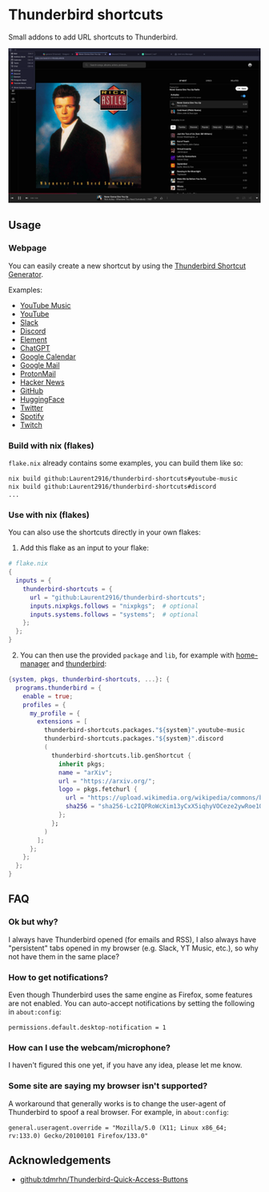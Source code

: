 # Thunderbird shortcuts

Small addons to add URL shortcuts to Thunderbird.

![preview screenshot](assets/preview.webp)

## Usage

### Webpage

You can easily create a new shortcut by using the
[Thunderbird Shortcut Generator](https://laurent2916.github.io/thunderbird-shortcuts/).

Examples:
- [YouTube Music](https://laurent2916.github.io/thunderbird-shortcuts/?name=YouTube%20Music&url=https://music.youtube.com/&logoUrl=https://upload.wikimedia.org/wikipedia/commons/6/6a/Youtube_Music_icon.svg)
- [YouTube](https://laurent2916.github.io/thunderbird-shortcuts/?name=YouTube&url=https://www.youtube.com/&logoUrl=https://upload.wikimedia.org/wikipedia/commons/0/09/YouTube_full-color_icon_%282017%29.svg)
- [Slack](https://laurent2916.github.io/thunderbird-shortcuts/?name=Slack&url=https://app.slack.com/client/&logoUrl=https://upload.wikimedia.org/wikipedia/commons/d/d5/Slack_icon_2019.svg)
- [Discord](https://laurent2916.github.io/thunderbird-shortcuts/?name=Discord&url=https://discord.com/channels/@me&logoUrl=https://upload.wikimedia.org/wikipedia/fr/4/4f/Discord_Logo_sans_texte.svg)
- [Element](https://laurent2916.github.io/thunderbird-shortcuts/?name=Element&url=https://app.element.io/&logoUrl=https://upload.wikimedia.org/wikipedia/commons/c/cb/Element_%28software%29_logo.svg)
- [ChatGPT](https://laurent2916.github.io/thunderbird-shortcuts/?name=ChatGPT&url=https://chat.openai.com/&logoUrl=https://upload.wikimedia.org/wikipedia/commons/0/04/ChatGPT_logo.svg)
- [Google Calendar](https://laurent2916.github.io/thunderbird-shortcuts/?name=Google%20Calendar&url=https://calendar.google.com/&logoUrl=https://upload.wikimedia.org/wikipedia/commons/a/a5/Google_Calendar_icon_%282020%29.svg)
- [Google Mail](https://laurent2916.github.io/thunderbird-shortcuts/?name=Google%20Mail&url=https://mail.google.com/&logoUrl=https://upload.wikimedia.org/wikipedia/commons/7/7e/Gmail_icon_%282020%29.svg)
- [ProtonMail](https://laurent2916.github.io/thunderbird-shortcuts/?name=ProtonMail&url=https://mail.proton.me/&logoUrl=https://upload.wikimedia.org/wikipedia/commons/0/0c/ProtonMail_icon.svg)
- [Hacker News](https://laurent2916.github.io/thunderbird-shortcuts/?name=Hacker%20News&url=https://news.ycombinator.com/&logoUrl=https://upload.wikimedia.org/wikipedia/commons/b/b2/Y_Combinator_logo.svg)
- [GitHub](https://laurent2916.github.io/thunderbird-shortcuts/?name=GitHub&url=https://github.com/&logoUrl=https://upload.wikimedia.org/wikipedia/commons/9/91/Octicons-mark-github.svg)
- [HuggingFace](https://laurent2916.github.io/thunderbird-shortcuts/?name=HuggingFace&url=https://huggingface.co/&logoUrl=https://huggingface.co/front/assets/huggingface_logo.svg)
- [Twitter](https://laurent2916.github.io/thunderbird-shortcuts/?name=Twitter&url=https://twitter.com/&logoUrl=https://upload.wikimedia.org/wikipedia/commons/6/6f/Logo_of_Twitter.svg)
- [Spotify](https://laurent2916.github.io/thunderbird-shortcuts/?name=Spotify&url=https://open.spotify.com/&logoUrl=https://upload.wikimedia.org/wikipedia/commons/1/19/Spotify_logo_without_text.svg)
- [Twitch](https://laurent2916.github.io/thunderbird-shortcuts/?name=Twitch&url=https://www.twitch.tv/&logoUrl=https://upload.wikimedia.org/wikipedia/commons/d/d3/Twitch_Glitch_Logo_Purple.svg)

### Build with nix (flakes)

`flake.nix` already contains some examples, you can build them like so:

```shell
nix build github:Laurent2916/thunderbird-shortcuts#youtube-music
nix build github:Laurent2916/thunderbird-shortcuts#discord
...
```

### Use with nix (flakes)

You can also use the shortcuts directly in your own flakes:

1. Add this flake as an input to your flake:

```nix
# flake.nix
{
  inputs = {
    thunderbird-shortcuts = {
      url = "github:Laurent2916/thunderbird-shortcuts";
      inputs.nixpkgs.follows = "nixpkgs";  # optional
      inputs.systems.follows = "systems";  # optional
    };
  };
}
```

2. You can then use the provided `package` and `lib`, for example with
[home-manager](https://github.com/nix-community/home-manager) and
[thunderbird](https://github.com/nix-community/home-manager/blob/master/modules/programs/thunderbird.nix):

```nix
{system, pkgs, thunderbird-shortcuts, ...}: {
  programs.thunderbird = {
    enable = true;
    profiles = {
      my_profile = {
        extensions = [
          thunderbird-shortcuts.packages."${system}".youtube-music
          thunderbird-shortcuts.packages."${system}".discord
          (
            thunderbird-shortcuts.lib.genShortcut {
              inherit pkgs;
              name = "arXiv";
              url = "https://arxiv.org/";
              logo = pkgs.fetchurl {
                url = "https://upload.wikimedia.org/wikipedia/commons/b/bc/ArXiv_logo_2022.svg";
                sha256 = "sha256-Lc2IQPRoWcXim13yCxX5iqhyVOCeze2ywRoe1QKFBPw=";
              };
            };
          )
        ];
      };
    };
  };
}
```

## FAQ

### Ok but why?

I always have Thunderbird opened (for emails and RSS),
I also always have "persistent" tabs opened in my browser (e.g. Slack, YT Music, etc.),
so why not have them in the same place?

### How to get notifications?

Even though Thunderbird uses the same engine as Firefox, some features are not enabled.
You can auto-accept notifications by setting the following in `about:config`:
```
permissions.default.desktop-notification = 1
```

### How can I use the webcam/microphone?

I haven't figured this one yet, if you have any idea, please let me know.

### Some site are saying my browser isn't supported?

A workaround that generally works is to change the user-agent of Thunderbird to spoof a real browser.
For example, in `about:config`:
```
general.useragent.override = "Mozilla/5.0 (X11; Linux x86_64; rv:133.0) Gecko/20100101 Firefox/133.0"
```

## Acknowledgements

- [github:tdmrhn/Thunderbird-Quick-Access-Buttons](https://github.com/tdmrhn/Thunderbird-Quick-Access-Buttons/)

